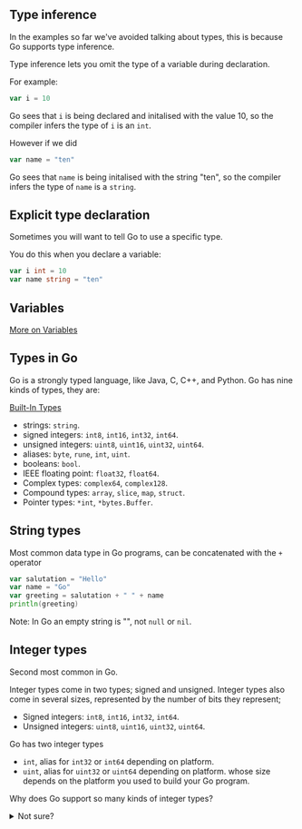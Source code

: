 ## Type inference
In the examples so far we've avoided talking about types, this is because Go supports type
inference.

Type inference lets you omit the type of a variable during declaration.

For example:

```go
var i = 10
```
Go sees that `i` is being declared and initalised with the value 10, so the compiler infers the
type of `i` is an `int`.

However if we did

```go
var name = "ten"
```
Go sees that `name` is being initalised with the string "ten", so the compiler infers the type of `name` is a `string`.

## Explicit type declaration
Sometimes you will want to tell Go to use a specific type.

You do this when you declare a variable:

```go
var i int = 10
var name string = "ten"
```

## Variables
[More on Variables](https://go.dev/doc/effective_go#variables)


## Types in Go
Go is a strongly typed language, like Java, C, C++, and Python. Go has nine kinds of types,
they are:

[Built-In Types](https://go.dev/ref/spec#Boolean_types)

- strings: `string`.
- signed integers: `int8`, `int16`, `int32`, `int64`.
- unsigned integers: `uint8`, `uint16`, `uint32`, `uint64`.
- aliases: `byte`, `rune`, `int`, `uint`.
- booleans: `bool`.
- IEEE floating point: `float32`, `float64`.
- Complex types: `complex64`, `complex128`.
- Compound types: `array`, `slice`, `map`, `struct`.
- Pointer types: `*int`, `*bytes.Buffer`.
 
## String types
Most common data type in Go programs, can be concatenated with the `+` operator

```go
var salutation = "Hello"
var name = "Go"
var greeting = salutation + " " + name
println(greeting)
```
Note: In Go an empty string is "", not `null` or `nil`.

## Integer types
Second most common in Go.

Integer types come in two types; signed and unsigned.
Integer types also come in several sizes, represented by the number of bits they represent;
- Signed integers: `int8`, `int16`, `int32`, `int64`.
- Unsigned integers: `uint8`, `uint16`, `uint32`, `uint64`.

Go has two integer types

- `int`, alias for `int32` or `int64` depending on platform.
- `uint`, alias for `uint32` or `uint64` depending on platform.
whose size depends on the platform you used to build your Go program.

Why does Go support so many kinds of integer types?

<details>
    <summary>Not sure?</summary>
Different sized integer types can accommodate different ranges of numbers. 
Create a go program and paste the below code, compile and run, see what happens:

```go
var x int8 = 400
var y uint = -7
println(x, y)
```
</details>
<br>
